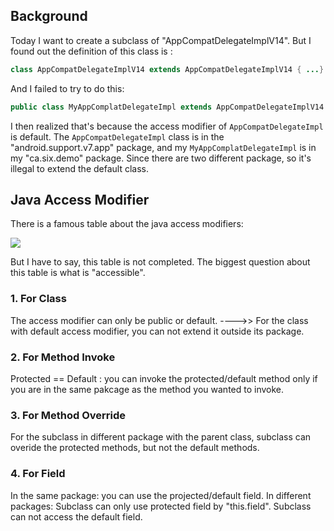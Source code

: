 ## Background

Today I want to create a subclass of "AppCompatDelegateImplV14". But I found out the definition of this class is :
```java
class AppCompatDelegateImplV14 extends AppCompatDelegateImplV14 { ...}
```

And I failed to try to do this:
```java
public class MyAppComplatDelegateImpl extends AppCompatDelegateImplV14 {...}
```

I then realized that's because the access modifier of `AppCompatDelegateImpl` is default. 
The `AppCompatDelegateImpl` class is in the "android.support.v7.app" package, and my `MyAppComplatDelegateImpl` is in my "ca.six.demo" package.  Since there are two different package, so it's illegal to extend the default class. 

## Java Access Modifier
There is a famous table about the java access modifiers:

![](./_image/2017-04-30-22-45-37.jpg)

But I have to say, this table is not completed. The biggest question about this table is what is "accessible".  

### 1. For Class 
The access modifier can only be public or default.
---->> For the class with default access modifier, you can not extend it outside its package.

### 2. For Method Invoke
Protected == Default : you can invoke the protected/default method only if you are in the same pakcage as the method you wanted to invoke. 

### 3. For Method Override
For the subclass in different package with the parent class, subclass can overide the protected methods, but not the default methods.

### 4. For Field
In the same package: you can use the projected/default field.
In different packages: Subclass can only use protected field by "this.field". Subclass can not access the default field.




